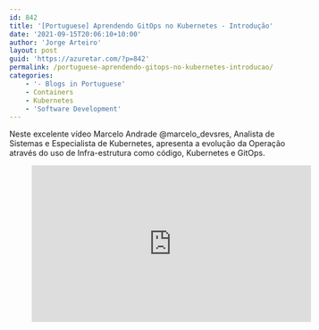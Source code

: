 ```yaml
---
id: 842
title: '[Portuguese] Aprendendo GitOps no Kubernetes - Introdução'
date: '2021-09-15T20:06:10+10:00'
author: 'Jorge Arteiro'
layout: post
guid: 'https://azuretar.com/?p=842'
permalink: /portuguese-aprendendo-gitops-no-kubernetes-introducao/
categories:
    - '- Blogs in Portuguese'
    - Containers
    - Kubernetes
    - 'Software Development'
---
```


 Neste excelente vídeo Marcelo Andrade @marcelo\_devsres, Analista de Sistemas e Especialista de Kubernetes, apresenta a evolução da Operação através do uso de Infra-estrutura como código, Kubernetes e GitOps.

<div class="wp-block-columns is-layout-flex wp-container-core-columns-is-layout-6 wp-block-columns-is-layout-flex"><div class="wp-block-column is-layout-flow wp-block-column-is-layout-flow" style="flex-basis:33.33%"><figure class="wp-block-embed is-type-video is-provider-youtube wp-block-embed-youtube wp-embed-aspect-16-9 wp-has-aspect-ratio"><div class="wp-block-embed__wrapper"><div class="ast-oembed-container " style="height: 100%;"><iframe allow="accelerometer; autoplay; clipboard-write; encrypted-media; gyroscope; picture-in-picture; web-share" allowfullscreen="" frameborder="0" height="281" loading="lazy" referrerpolicy="strict-origin-when-cross-origin" src="https://www.youtube.com/embed/_Ab7ALishxM?feature=oembed" title="Aprendendo GitOps no Kubernetes - Introdução" width="500"></iframe></div></div></figure></div><div class="wp-block-column is-layout-flow wp-block-column-is-layout-flow" style="flex-basis:66.66%">- Operação vs Desenvolvimento
- CIOPS vs GitOps
- O que é GitOps
- Infra as Code
- Kubernetes Deployment
- Load Balancer
- Escalabilidade
- Flux, ArgoCD, JenkinsX

</div></div>#### **Follow us on Twitter**

[@azuretar](https://twitter.com/azuretar)[ @marcelo\_devsres ](https://twitter.com/drii_cavalcanti)[@JorgeArteiro](https://twitter.com/JorgeArteiro) [@FernandoRolnik](https://twitter.com/fernandorolnik)

Subscribe the [Azuretar YouTube Channel](https://www.youtube.com/channel/UC3FS96NUdoR3DwkaDwiLdRw)